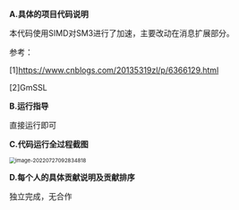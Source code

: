 **A.具体的项目代码说明**

本代码使用SIMD对SM3进行了加速，主要改动在消息扩展部分。

参考：

[1]https://www.cnblogs.com/20135319zl/p/6366129.html

[2]GmSSL



**B.运行指导**

直接运行即可



**C.代码运行全过程截图**

<img src="C:\Users\zhongh\AppData\Roaming\Typora\typora-user-images\image-20220727092834818.png" alt="image-20220727092834818" style="zoom:67%;" />



**D.每个人的具体贡献说明及贡献排序**

独立完成，无合作